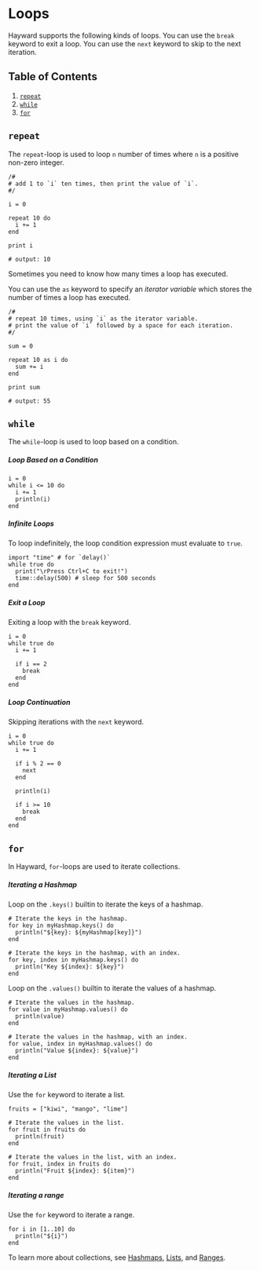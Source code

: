 # Loops

Hayward supports the following kinds of loops. You can use the `break` keyword to exit a loop. You can use the `next` keyword to skip to the next iteration.

## Table of Contents
1. [`repeat`](#repeat)
2. [`while`](#while)
3. [`for`](#for)

## `repeat`

The `repeat`-loop is used to loop `n` number of times where `n` is a positive non-zero integer.

```hayward
/#
# add 1 to `i` ten times, then print the value of `i`.
#/

i = 0

repeat 10 do
  i += 1
end

print i

# output: 10
```

Sometimes you need to know how many times a loop has executed. 

You can use the `as` keyword to specify an *iterator variable* which stores the number of times a loop has executed.

```hayward
/#
# repeat 10 times, using `i` as the iterator variable.
# print the value of `i` followed by a space for each iteration.
#/

sum = 0

repeat 10 as i do
  sum += i
end

print sum

# output: 55
```

## `while`

The `while`-loop is used to loop based on a condition.

##### Loop Based on a Condition

```hayward
i = 0
while i <= 10 do
  i += 1
  println(i)
end
```

##### Infinite Loops

To loop indefinitely, the loop condition expression must evaluate to `true`.

```hayward
import "time" # for `delay()`
while true do
  print("\rPress Ctrl+C to exit!")
  time::delay(500) # sleep for 500 seconds
end
```

##### Exit a Loop

Exiting a loop with the `break` keyword.

```hayward
i = 0
while true do
  i += 1

  if i == 2
    break
  end
end
```

##### Loop Continuation
Skipping iterations with the `next` keyword.
```hayward
i = 0
while true do
  i += 1

  if i % 2 == 0
    next
  end

  println(i)

  if i >= 10
    break
  end
end
```

## `for`

In Hayward, `for`-loops are used to iterate collections.

##### Iterating a Hashmap

Loop on the `.keys()` builtin to iterate the keys of a hashmap.

```hayward
# Iterate the keys in the hashmap.
for key in myHashmap.keys() do
  println("${key}: ${myHashmap[key]}")
end

# Iterate the keys in the hashmap, with an index.
for key, index in myHashmap.keys() do
  println("Key ${index}: ${key}")
end
```

Loop on the `.values()` builtin to iterate the values of a hashmap.

```hayward
# Iterate the values in the hashmap.
for value in myHashmap.values() do
  println(value)
end

# Iterate the values in the hashmap, with an index.
for value, index in myHashmap.values() do
  println("Value ${index}: ${value}")
end
```

##### Iterating a List

Use the `for` keyword to iterate a list.

```hayward
fruits = ["kiwi", "mango", "lime"]

# Iterate the values in the list.
for fruit in fruits do
  println(fruit)
end

# Iterate the values in the list, with an index.
for fruit, index in fruits do
  println("Fruit ${index}: ${item}")
end
```

##### Iterating a range

Use the `for` keyword to iterate a range.

```hayward
for i in [1..10] do
  println("${i}")
end
```

To learn more about collections, see [Hashmaps](hashmaps.md), [Lists](lists.md), and [Ranges](ranges.md).